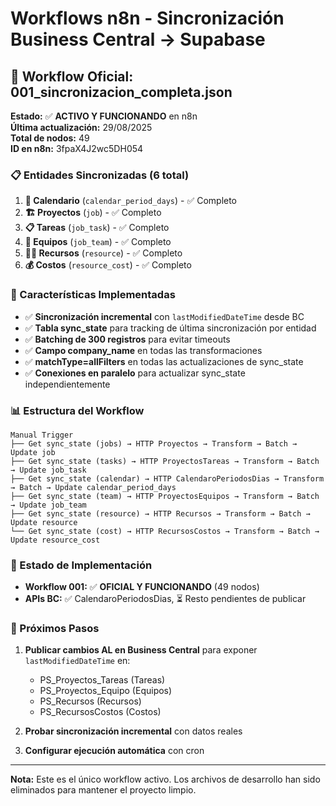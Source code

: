 # Workflows n8n - Sincronización Business Central → Supabase

## 🎯 Workflow Oficial: 001_sincronizacion_completa.json

**Estado:** ✅ **ACTIVO Y FUNCIONANDO** en n8n  
**Última actualización:** 29/08/2025  
**Total de nodos:** 49  
**ID en n8n:** 3fpaX4J2wc5DH054  

### 📋 Entidades Sincronizadas (6 total)

1. **📅 Calendario** (`calendar_period_days`) - ✅ Completo
2. **🏗️ Proyectos** (`job`) - ✅ Completo  
3. **📋 Tareas** (`job_task`) - ✅ Completo
4. **👥 Equipos** (`job_team`) - ✅ Completo
5. **👨‍💼 Recursos** (`resource`) - ✅ Completo
6. **💰 Costos** (`resource_cost`) - ✅ Completo

### 🔧 Características Implementadas

- ✅ **Sincronización incremental** con `lastModifiedDateTime` desde BC
- ✅ **Tabla sync_state** para tracking de última sincronización por entidad
- ✅ **Batching de 300 registros** para evitar timeouts
- ✅ **Campo company_name** en todas las transformaciones
- ✅ **matchType=allFilters** en todas las actualizaciones de sync_state
- ✅ **Conexiones en paralelo** para actualizar sync_state independientemente

### 📊 Estructura del Workflow

```
Manual Trigger
├── Get sync_state (jobs) → HTTP Proyectos → Transform → Batch → Update job
├── Get sync_state (tasks) → HTTP ProyectosTareas → Transform → Batch → Update job_task  
├── Get sync_state (calendar) → HTTP CalendaroPeriodosDias → Transform → Batch → Update calendar_period_days
├── Get sync_state (team) → HTTP ProyectosEquipos → Transform → Batch → Update job_team
├── Get sync_state (resource) → HTTP Recursos → Transform → Batch → Update resource
└── Get sync_state (cost) → HTTP RecursosCostos → Transform → Batch → Update resource_cost
```

### 🚀 Estado de Implementación

- **Workflow 001:** ✅ **OFICIAL Y FUNCIONANDO** (49 nodos)
- **APIs BC:** ✅ CalendaroPeriodosDias, ⏳ Resto pendientes de publicar

### 📝 Próximos Pasos

1. **Publicar cambios AL en Business Central** para exponer `lastModifiedDateTime` en:
   - PS_Proyectos_Tareas (Tareas)
   - PS_Proyectos_Equipo (Equipos)
   - PS_Recursos (Recursos)
   - PS_RecursosCostos (Costos)

2. **Probar sincronización incremental** con datos reales

3. **Configurar ejecución automática** con cron

---

**Nota:** Este es el único workflow activo. Los archivos de desarrollo han sido eliminados para mantener el proyecto limpio.
